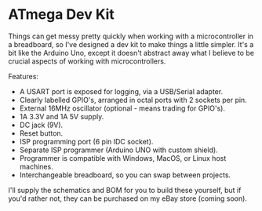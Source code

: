 # ATmega Dev Kit

Things can get messy pretty quickly when working with a microcontroller in a breadboard, so I've designed a dev kit to make things a little simpler. It's a bit like the Arduino Uno, except it doesn't abstract away what I believe to be crucial aspects of working with microcontrollers.

Features:

- A USART port is exposed for logging, via a USB/Serial adapter.
- Clearly labelled GPIO's, arranged in octal ports with 2 sockets per pin. 
- External 16MHz oscillator (optional - means trading for GPIO's).
- 1A 3.3V and 1A 5V supply.
- DC jack (9V).
- Reset button.
- ISP programming port (6 pin IDC socket).
- Separate ISP programmer (Arduino UNO with custom shield).
- Programmer is compatible with Windows, MacOS, or Linux host machines.
- Interchangeable breadboard, so you can swap between projects.


I'll supply the schematics and BOM for you to build these yourself, but if you'd rather not, they can be purchased on my eBay store (coming soon). 
